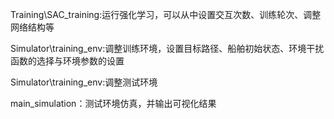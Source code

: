 Training\SAC_training:运行强化学习，可以从中设置交互次数、训练轮次、调整网络结构等

Simulator\training_env:调整训练环境，设置目标路径、船舶初始状态、环境干扰函数的选择与环境参数的设置

Simulator\training_env:调整测试环境

main_simulation：测试环境仿真，并输出可视化结果
